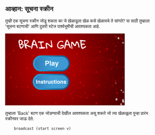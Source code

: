 ## आव्हान: सूचना स्क्रीन

तुम्ही एक सूचना स्क्रीन जोडू शकता का जे खेळाडूला खेळ कसे खेळायचे ते सांगते? या साठी तुम्हाला 'सूचना बटणाची' आणि दुसरी स्टेज पार्श्वभूमीची आवश्यकता आहे.

![screenshot](images/brain-instructions.png)

तुम्हाला 'Back' बटण एक जोडण्याची देखील आवश्यकता असू शकते जो त्या खेळाळूला पुन्हा प्रारंभ स्क्रीनवर जाऊ देते.

```blocks3
    broadcast (start screen v)
```
